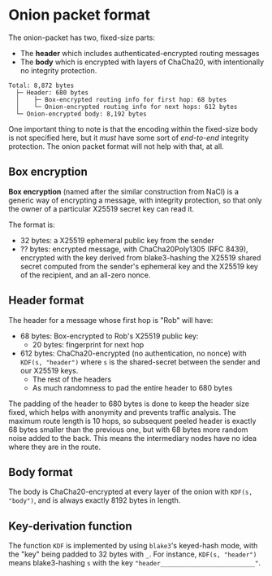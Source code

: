 # Onion packet format

The onion-packet has two, fixed-size parts:

- The **header** which includes authenticated-encrypted routing messages
- The **body** which is encrypted with layers of ChaCha20, with intentionally no integrity protection.

```
Total: 8,872 bytes
  ├─ Header: 680 bytes
  │    ├─ Box-encrypted routing info for first hop: 68 bytes
  │    └─ Onion-encrypted routing info for next hops: 612 bytes
  └─ Onion-encrypted body: 8,192 bytes
```

One important thing to note is that the encoding within the fixed-size body is not specified here, but it _must_ have some sort of _end-to-end_ integrity protection. The onion packet format will not help with that, at all.

## Box encryption

**Box encryption** (named after the similar construction from NaCl) is a generic way of encrypting a message, with integrity protection, so that only the owner of a particular X25519 secret key can read it.

The format is:

- 32 bytes: a X25519 ephemeral public key from the sender
- ?? bytes: encrypted message, with ChaCha20Poly1305 (RFC 8439), encrypted with the key derived from blake3-hashing the X25519 shared secret computed from the sender's ephemeral key and the X25519 key of the recipient, and an all-zero nonce.

## Header format

The header for a message whose first hop is "Rob" will have:

- 68 bytes: Box-encrypted to Rob's X25519 public key:
  - 20 bytes: fingerprint for next hop
- 612 bytes: ChaCha20-encrypted (no authentication, no nonce) with `KDF(s, "header")` where `s` is the shared-secret between the sender and our X25519 keys.
  - The rest of the headers
  - As much randomness to pad the entire header to 680 bytes

The padding of the header to 680 bytes is done to keep the header size fixed, which helps with anonymity and prevents traffic analysis. The maximum route length is 10 hops, so subsequent peeled header is exactly 68 bytes smaller than the previous one, but with 68 bytes more random noise added to the back. This means the intermediary nodes have no idea where they are in the route.

## Body format

The body is ChaCha20-encrypted at every layer of the onion with `KDF(s, "body")`, and is always exactly 8192 bytes in length.

## Key-derivation function

The function `KDF` is implemented by using `blake3`'s keyed-hash mode, with the "key" being padded to 32 bytes with `_`. For instance, `KDF(s, "header")` means blake3-hashing `s` with the key `"header__________________________"`.
